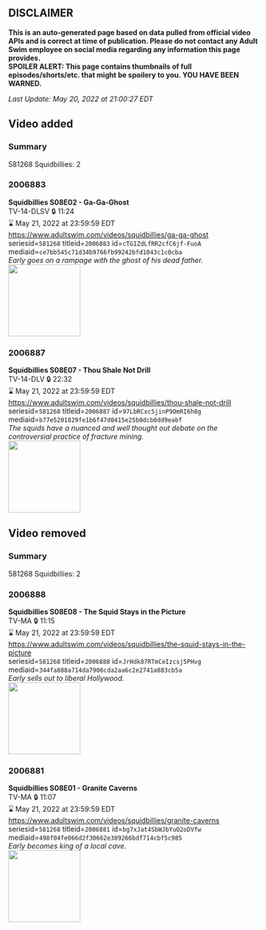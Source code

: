 ## DISCLAIMER
**This is an auto-generated page based on data pulled from official video APIs and is correct at time of publication. Please do not contact any Adult Swim employee on social media regarding any information this page provides.**  
**SPOILER ALERT: This page contains thumbnails of full episodes/shorts/etc. that might be spoilery to you. YOU HAVE BEEN WARNED.**  

_Last Update: May 20, 2022 at 21:00:27 EDT_
## Video added
### Summary
581268 Squidbillies: 2  
### 2006883
**Squidbillies S08E02 - Ga-Ga-Ghost**  
TV-14-DLSV 🔒 11:24  
⌛ May 21, 2022 at 23:59:59 EDT  
https://www.adultswim.com/videos/squidbillies/ga-ga-ghost  
seriesid=`581268` titleid=`2006883` id=`cTGIZdLfRR2cfC6jf-FuoA` mediaid=`ce7bb545c71d34b9766fb99242bfd1043c1c0cba`  
_Early goes on a rampage with the ghost of his dead father._  
<a href="https://media.cdn.adultswim.com/uploads/20200414/thumbnails/2_20414105852-squidbillies_703_dup-20130813.jpg"><img src="https://media.cdn.adultswim.com/uploads/20200414/thumbnails/2_20414105852-squidbillies_703_dup-20130813.jpg" height="144px" /></a>
### 2006887
**Squidbillies S08E07 - Thou Shale Not Drill**  
TV-14-DLV 🔒 22:32  
⌛ May 21, 2022 at 23:59:59 EDT  
https://www.adultswim.com/videos/squidbillies/thou-shale-not-drill  
seriesid=`581268` titleid=`2006887` id=`97LbRCxcSjinP9OmRI6h8g` mediaid=`b77e5201829fe1b6f47d0415e25b0dcb0dd9eabf`  
_The squids have a nuanced and well thought out debate on the controversial practice of fracture mining._  
<a href="https://media.cdn.adultswim.com/uploads/20200414/thumbnails/2_20414113462-squidbillies_707_dup-20131024.jpg"><img src="https://media.cdn.adultswim.com/uploads/20200414/thumbnails/2_20414113462-squidbillies_707_dup-20131024.jpg" height="144px" /></a>
## Video removed
### Summary
581268 Squidbillies: 2  
### 2006888
**Squidbillies S08E08 - The Squid Stays in the Picture**  
TV-MA 🔒 11:15  
⌛ May 21, 2022 at 23:59:59 EDT  
https://www.adultswim.com/videos/squidbillies/the-squid-stays-in-the-picture  
seriesid=`581268` titleid=`2006888` id=`JrHdk87RTmCeIzcsj5PHvg` mediaid=`344fa888a714da7906cda2aa6c2e2741a883cb5a`  
_Early sells out to liberal Hollywood._  
<a href="https://media.cdn.adultswim.com/uploads/20200414/thumbnails/2_20414114135-squidbillies_709_dup-20131024.jpg"><img src="https://media.cdn.adultswim.com/uploads/20200414/thumbnails/2_20414114135-squidbillies_709_dup-20131024.jpg" height="144px" /></a>
### 2006881
**Squidbillies S08E01 - Granite Caverns**  
TV-MA 🔒 11:07  
⌛ May 21, 2022 at 23:59:59 EDT  
https://www.adultswim.com/videos/squidbillies/granite-caverns  
seriesid=`581268` titleid=`2006881` id=`bg7xJat4SbWJbYuO2oDVfw` mediaid=`498f04fe066d2f30662e389266bdf714cbf5c985`  
_Early becomes king of a local cave._  
<a href="https://media.cdn.adultswim.com/uploads/20200414/thumbnails/2_204141057287-squidbillies_701_dup-20130808.jpg"><img src="https://media.cdn.adultswim.com/uploads/20200414/thumbnails/2_204141057287-squidbillies_701_dup-20130808.jpg" height="144px" /></a>

